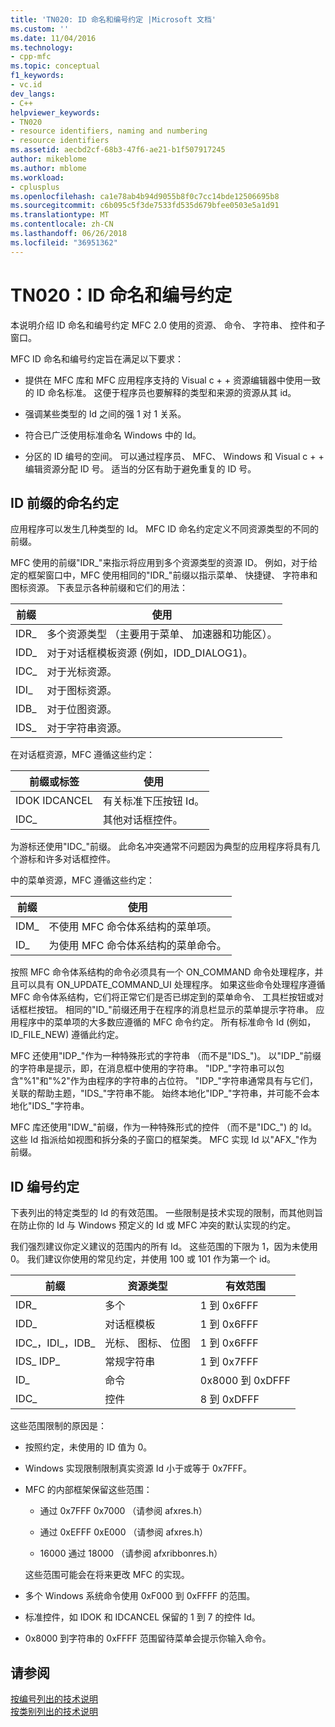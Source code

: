 ```yaml
---
title: 'TN020: ID 命名和编号约定 |Microsoft 文档'
ms.custom: ''
ms.date: 11/04/2016
ms.technology:
- cpp-mfc
ms.topic: conceptual
f1_keywords:
- vc.id
dev_langs:
- C++
helpviewer_keywords:
- TN020
- resource identifiers, naming and numbering
- resource identifiers
ms.assetid: aecbd2cf-68b3-47f6-ae21-b1f507917245
author: mikeblome
ms.author: mblome
ms.workload:
- cplusplus
ms.openlocfilehash: ca1e78ab4b94d9055b8f0c7cc14bde12506695b8
ms.sourcegitcommit: c6b095c5f3de7533fd535d679bfee0503e5a1d91
ms.translationtype: MT
ms.contentlocale: zh-CN
ms.lasthandoff: 06/26/2018
ms.locfileid: "36951362"
---
```

# <a name="tn020-id-naming-and-numbering-conventions"></a>TN020：ID 命名和编号约定
本说明介绍 ID 命名和编号约定 MFC 2.0 使用的资源、 命令、 字符串、 控件和子窗口。  
  
 MFC ID 命名和编号约定旨在满足以下要求：  
  
-   提供在 MFC 库和 MFC 应用程序支持的 Visual c + + 资源编辑器中使用一致的 ID 命名标准。 这便于程序员也要解释的类型和来源的资源从其 id。  
  
-   强调某些类型的 Id 之间的强 1 对 1 关系。  
  
-   符合已广泛使用标准命名 Windows 中的 Id。  
  
-   分区的 ID 编号的空间。 可以通过程序员、 MFC、 Windows 和 Visual c + + 编辑资源分配 ID 号。 适当的分区有助于避免重复的 ID 号。  
  
## <a name="the-id-prefix-naming-convention"></a>ID 前缀的命名约定  
 应用程序可以发生几种类型的 Id。 MFC ID 命名约定定义不同资源类型的不同的前缀。  
  
 MFC 使用的前缀"IDR_"来指示将应用到多个资源类型的资源 ID。 例如，对于给定的框架窗口中，MFC 使用相同的"IDR_"前缀以指示菜单、 快捷键、 字符串和图标资源。 下表显示各种前缀和它们的用法：  
  
|前缀|使用|  
|------------|---------|  
|IDR_|多个资源类型 （主要用于菜单、 加速器和功能区）。|  
|IDD_|对于对话框模板资源 (例如，IDD_DIALOG1)。|  
|IDC_|对于光标资源。|  
|IDI_|对于图标资源。|  
|IDB_|对于位图资源。|  
|IDS_|对于字符串资源。|  
  
 在对话框资源，MFC 遵循这些约定：  
  
|前缀或标签|使用|  
|---------------------|---------|  
|IDOK IDCANCEL|有关标准下压按钮 Id。|  
|IDC_|其他对话框控件。|  
  
 为游标还使用"IDC_"前缀。 此命名冲突通常不问题因为典型的应用程序将具有几个游标和许多对话框控件。  
  
 中的菜单资源，MFC 遵循这些约定：  
  
|前缀|使用|  
|------------|---------|  
|IDM_|不使用 MFC 命令体系结构的菜单项。|  
|ID_|为使用 MFC 命令体系结构的菜单命令。|  
  
 按照 MFC 命令体系结构的命令必须具有一个 ON_COMMAND 命令处理程序，并且可以具有 ON_UPDATE_COMMAND_UI 处理程序。 如果这些命令处理程序遵循 MFC 命令体系结构，它们将正常它们是否已绑定到的菜单命令、 工具栏按钮或对话框栏按钮。 相同的"ID_"前缀还用于在程序的消息栏显示的菜单提示字符串。 应用程序中的菜单项的大多数应遵循的 MFC 命令约定。 所有标准命令 Id (例如，ID_FILE_NEW) 遵循此约定。  
  
 MFC 还使用"IDP_"作为一种特殊形式的字符串 （而不是"IDS_")。 以"IDP_"前缀的字符串是提示，即，在消息框中使用的字符串。 "IDP_"字符串可以包含"%1"和"%2"作为由程序的字符串的占位符。 "IDP_"字符串通常具有与它们，关联的帮助主题，"IDS_"字符串不能。 始终本地化"IDP_"字符串，并可能不会本地化"IDS_"字符串。  
  
 MFC 库还使用"IDW_"前缀，作为一种特殊形式的控件 （而不是"IDC_") 的 Id。 这些 Id 指派给如视图和拆分条的子窗口的框架类。 MFC 实现 Id 以"AFX_"作为前缀。  
  
## <a name="the-id-numbering-convention"></a>ID 编号约定  
 下表列出的特定类型的 Id 的有效范围。 一些限制是技术实现的限制，而其他则旨在防止你的 Id 与 Windows 预定义的 Id 或 MFC 冲突的默认实现的约定。  
  
 我们强烈建议你定义建议的范围内的所有 Id。 这些范围的下限为 1，因为未使用 0。 我们建议你使用的常见约定，并使用 100 或 101 作为第一个 id。  
  
|前缀|资源类型|有效范围|  
|------------|-------------------|-----------------|  
|IDR_|多个|1 到 0x6FFF|  
|IDD_|对话框模板|1 到 0x6FFF|  
|IDC_，IDI_，IDB_|光标、 图标、 位图|1 到 0x6FFF|  
|IDS_ IDP_|常规字符串|1 到 0x7FFF|  
|ID_|命令|0x8000 到 0xDFFF|  
|IDC_|控件|8 到 0xDFFF|  
  
 这些范围限制的原因是：  
  
-   按照约定，未使用的 ID 值为 0。  
  
-   Windows 实现限制限制真实资源 Id 小于或等于 0x7FFF。  
  
-   MFC 的内部框架保留这些范围：  
  
    -   通过 0x7FFF 0x7000 （请参阅 afxres.h）  
  
    -   通过 0xEFFF 0xE000 （请参阅 afxres.h）  
  
    -   16000 通过 18000 （请参阅 afxribbonres.h）  
  
     这些范围可能会在将来更改 MFC 的实现。  
  
-   多个 Windows 系统命令使用 0xF000 到 0xFFFF 的范围。  
  
-   标准控件，如 IDOK 和 IDCANCEL 保留的 1 到 7 的控件 Id。  
  
-   0x8000 到字符串的 0xFFFF 范围留待菜单会提示你输入命令。  
  
## <a name="see-also"></a>请参阅  
 [按编号列出的技术说明](../mfc/technical-notes-by-number.md)   
 [按类别列出的技术说明](../mfc/technical-notes-by-category.md)

